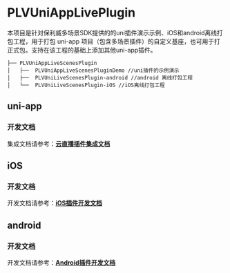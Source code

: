 # PLVUniAppLivePlugin  

本项目是针对保利威多场景SDK提供的的uni插件演示示例、iOS和android离线打包工程，用于打包 uni-app 项目（包含多场景插件）的自定义基座，也可用于打正式包。支持在该工程的基础上添加其他uni-app插件。

```
├── PLVUniAppLiveScenesPlugin
│   ├──  PLVUniAppLiveScenesPluginDemo //uni插件的示例演示
│   ├──  PLVUniLiveScenesPlugin-android //android 离线打包工程
│   └──  PLVUniLiveScenesPlugin-iOS //iOS离线打包工程
```

## uni-app

### 开发文档

集成文档请参考：[**云直播插件集成文档**](PLVUniAppLivePluginDemo/nativeplugins/PLV-LiveUniPlugin/README.md)

## iOS

### 开发文档

开发文档请参考：[**iOS插件开发文档**](PLVUniAppLivePlugin-iOS/README.md)

## android

### 开发文档

开发文档请参考：[**Android插件开发文档**](PLVUniAppLivePlugin-android/README.md) 
